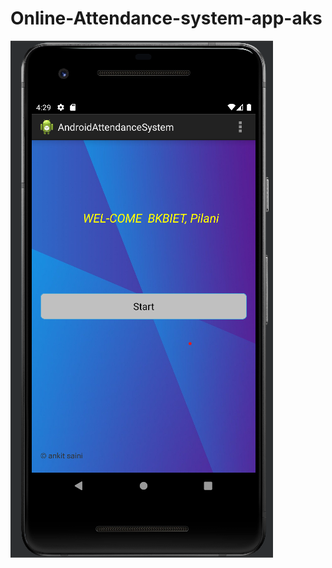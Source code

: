# Online-Attendance-system-app-aks
<img src="https://github.com/Ankitkumargh/Online-Attendance-system-app-aks/blob/main/Startpage-Attendance-system.png" alt="">
<img src="" alt="">
<img src="" alt="">
<img src="" alt="">
<img src="" alt="">
<img src="" alt="">
<img src="" alt="">
<img src="" alt="">
<img src="" alt="">
<img src="" alt="">
<img src="" alt="">
